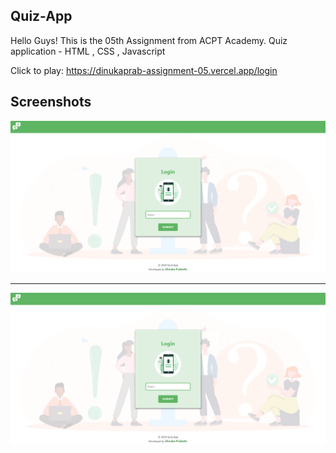 ## Quiz-App
Hello Guys! This is the 05th Assignment from ACPT Academy.
Quiz application - HTML , CSS , Javascript

Click to play: https://dinukaprab-assignment-05.vercel.app/login

## Screenshots

<img src="/asset/ss_1.png"/>

---

<img src="/asset/ss_1.png"/>
